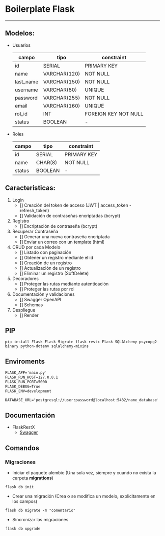 # Boilerplate Flask

---

## Modelos:

- Usuarios

  | campo     | tipo         | constraint           |
  | --------- | ------------ | -------------------- |
  | id        | SERIAL       | PRIMARY KEY          |
  | name      | VARCHAR(120) | NOT NULL             |
  | last_name | VARCHAR(150) | NOT NULL             |
  | username  | VARCHAR(80)  | UNIQUE               |
  | password  | VARCHAR(255) | NOT NULL             |
  | email     | VARCHAR(160) | UNIQUE               |
  | rol_id    | INT          | FOREIGN KEY NOT NULL |
  | status    | BOOLEAN      | -                    |

- Roles

  | campo  | tipo    | constraint  |
  | ------ | ------- | ----------- |
  | id     | SERIAL  | PRIMARY KEY |
  | name   | CHAR(8) | NOT NULL    |
  | status | BOOLEAN | -           |

## Caracteristicas:

1. Login
   - [] Creación del token de acceso (JWT | access_token - refresh_token)
   - [] Validación de contraseñas encriptadas (bcrypt)
2. Registro
   - [] Encriptación de contraseña (bcrypt)
3. Recuperar Contraseña
   - [] Generar una nueva contraseña encriptada
   - [] Enviar un correo con un template (html)
4. CRUD por cada Modelo
   - [] Listado con paginación
   - [] Obtener un registro mediante el id
   - [] Creación de un registro
   - [] Actualización de un registro
   - [] Eliminar un registro (SoftDelete)
5. Decoradores
   - [] Proteger las rutas mediante autenticación
   - [] Proteger las rutas por rol
6. Documentación y validaciones
   - [] Swagger OpenAPI
   - [] Schemas
7. Despliegue
   - [] Render

## PIP

```ssh
pip install Flask Flask-Migrate flask-restx Flask-SQLAlchemy psycopg2-binary python-dotenv sqlalchemy-mixins
```

## Enviroments

```txt
FLASK_APP='main.py'
FLASK_RUN_HOST=127.0.0.1
FLASK_RUN_PORT=5000
FLASK_DEBUG=True
FLASK_ENV=development

DATABASE_URL='postgresql://user:password@localhost:5432/name_database'
```

## Documentación

- FlaskRestX
  - [Swagger](https://flask-restx.readthedocs.io/en/latest/swagger.html)

## Comandos

### Migraciones

- Iniciar el paquete alembic (Una sola vez, siempre y cuando no exista la carpeta **migrations**)

```ssh
flask db init
```

- Crear una migración (Crea o se modifica un modelo, explicitamente en los campos)

```ssh
flask db migrate -m "comentario"
```

- Sincronizar las migraciones

```ssh
flask db upgrade
```
